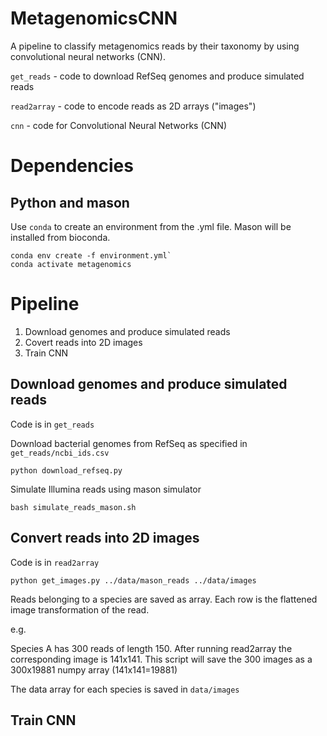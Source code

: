 # MetagenomicsCNN

A pipeline to classify metagenomics reads by their taxonomy by using convolutional neural networks (CNN).

`get_reads` - code to download RefSeq genomes and produce simulated reads

`read2array`  - code to encode reads as 2D arrays ("images")

`cnn` - code for Convolutional Neural Networks (CNN)

# Dependencies

## Python and mason
Use `conda` to create an environment from the .yml file. Mason will be installed from bioconda.
```
conda env create -f environment.yml`
conda activate metagenomics
```

# Pipeline

1. Download genomes and produce simulated reads
2. Covert reads into 2D images
3. Train CNN

## Download genomes and produce simulated reads
Code is in `get_reads`

Download bacterial genomes from RefSeq as specified in `get_reads/ncbi_ids.csv`
```
python download_refseq.py
```

Simulate Illumina reads using mason simulator
```
bash simulate_reads_mason.sh
```

## Convert reads into 2D images
Code is in `read2array`

```
python get_images.py ../data/mason_reads ../data/images
```

Reads belonging to a species are saved as array. Each row is the flattened image transformation of the read.

e.g.

Species A has 300 reads of length 150. After running read2array the corresponding image is 141x141. This script will save the 300 images as a 300x19881 numpy array (141x141=19881)

The data array for each species is saved in `data/images`

## Train CNN
